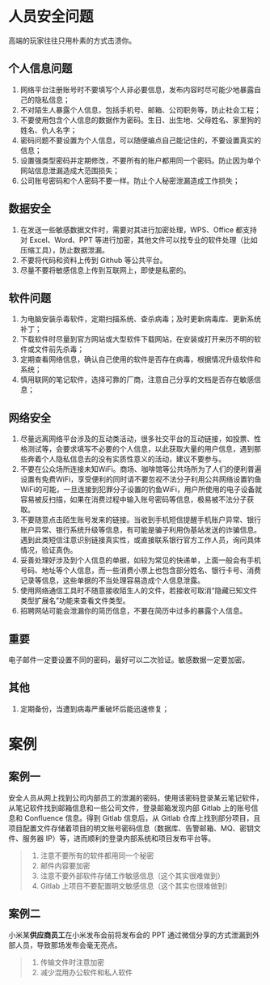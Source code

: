 # 人员安全问题

高端的玩家往往只用朴素的方式击溃你。

## 个人信息问题

1. 网络平台注册账号时不要填写个人非必要信息，发布内容时尽可能少地暴露自己的隐私信息；
2. 不对陌生人暴露个人信息，包括手机号、邮箱、公司职务等，防止社会工程；
3. 不要使用包含个人信息的数据作为密码。生日、出生地、父母姓名、家里狗的姓名、仇人名字；
4. 密码问题不要设置为个人信息，可以随便编点自己能记住的，不要设置真实的信息；
5. 设置强类型密码并定期修改，不要所有的账户都用同一个密码。防止因为单个网站信息泄漏造成大范围损失；
6. 公司账号密码和个人密码不要一样。防止个人秘密泄漏造成工作损失；

## 数据安全

1. 在发送一些敏感数据文件时，需要对其进行加密处理，WPS、Office 都支持对 Excel、Word、PPT 等进行加密，其他文件可以找专业的软件处理（比如压缩工具），防止数据泄漏。
2. 不要将代码和资料上传到 Github 等公共平台。
3. 尽量不要将敏感信息上传到互联网上，即使是私密的。

## 软件问题

1. 为电脑安装杀毒软件，定期扫描系统、查杀病毒；及时更新病毒库、更新系统补丁；
2. 下载软件时尽量到官方网站或大型软件下载网站，在安装或打开来历不明的软件或文件前先杀毒；
3. 定期查看网络信息，确认自己使用的软件是否存在病毒，根据情况升级软件和系统；
4. 慎用联网的笔记软件，选择可靠的厂商，注意自己分享的文档是否存在敏感信息；

## 网络安全

1. 尽量远离网络平台涉及的互动类活动，很多社交平台的互动链接，如投票、性格测试等，会要求填写不必要的个人信息，以此获取大量的用户信息，遇到那些奔着个人隐私信息去的没有实质性意义的活动，建议不要参与。
2. 不要在公众场所连接未知WiFi。商场、咖啡馆等公共场所为了人们的便利普遍设置有免费WiFi，享受便利的同时请不要忽视不法分子利用公共网络设置钓鱼WiFi的可能，一旦连接到犯罪分子设置的钓鱼WiFi，用户所使用的电子设备就容易被反扫描，如果在消费过程中输入账号密码等信息，极易被不法分子获取。
3. 不要随意点击陌生账号发来的链接。当收到手机短信提醒手机账户异常、银行账户异常、银行系统升级等信息，有可能是骗子利用伪基站发送的诈骗信息。遇到此类短信注意识别链接真实性，或直接联系银行官方工作人员，询问具体情况，验证真伪。
4. 妥善处理好涉及到个人信息的单据，如较为常见的快递单，上面一般会有手机号码、地址等个人信息，而一些消费小票上也包含部分姓名、银行卡号、消费记录等信息，这些单据的不当处理容易造成个人信息泄露。
5. 使用网络通信工具时不随意接收陌生人的文件，若接收可取消“隐藏已知文件类型扩展名”功能来查看文件类型。
6. 招聘网站可能会泄漏你的简历信息，不要在简历中过多的暴露个人信息。

## 重要

电子邮件一定要设置不同的密码，最好可以二次验证。敏感数据一定要加密。

## 其他

1. 定期备份，当遭到病毒严重破坏后能迅速修复；



# 案例

## 案例一

安全人员从网上找到公司内部员工的泄漏的密码，使用该密码登录某云笔记软件，从笔记软件找到邮箱信息和一些公司文件，登录邮箱发现内部 Gitlab 上的账号信息和 Confluence 信息。得到 Gitlab 信息后，从 Gitlab 仓库上找到部分项目，且项目配置文件存储着项目的明文账号密码信息（数据库、告警邮箱、MQ、密钥文件、服务器 IP）等，进而顺利的登录内部系统和项目发布平台等。

> 1. 注意不要所有的软件都用同一个秘密
> 2. 邮件内容要加密
> 3. 注意不要外部软件存储工作敏感信息（这个其实很难做到）
> 4. Gitlab 上项目不要配置明文敏感信息（这个其实也很难做到）

## 案例二

小米某**供应商员工**在小米发布会前将发布会的 PPT 通过微信分享的方式泄漏到外部人员，导致那场发布会毫无亮点。

> 1. 传输文件时注意加密
> 2. 减少混用办公软件和私人软件